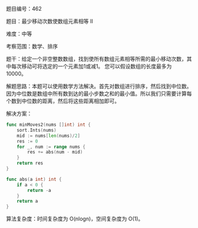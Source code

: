 题目编号：462

题目：最少移动次数使数组元素相等 II

难度：中等

考察范围：数学、排序

题干：给定一个非空整数数组，找到使所有数组元素相等所需的最小移动次数，其中每次移动可将选定的一个元素加1或减1。 您可以假设数组的长度最多为10000。

解题思路：本题可以使用数学方法解决。首先对数组进行排序，然后找到中位数。因为中位数是数组中所有数到达的最小步数之和的最小值。所以我们只需要计算每个数到中位数的距离，然后将这些距离相加即可。

解决方案：

```go
func minMoves2(nums []int) int {
    sort.Ints(nums)
    mid := nums[len(nums)/2]
    res := 0
    for _, num := range nums {
        res += abs(num - mid)
    }
    return res
}

func abs(a int) int {
    if a < 0 {
        return -a
    }
    return a
}
```

算法复杂度：时间复杂度为 O(nlogn)，空间复杂度为 O(1)。